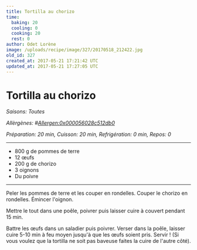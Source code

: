 ```yaml
---
title: Tortilla au chorizo 
time:
  baking: 20
  cooling: 0
  cooking: 20
  rest: 0
author: Odet Lorène
image: /uploads/recipe/image/327/20170518_212422.jpg
old_id: 327
created_at: 2017-05-21 17:21:42 UTC
updated_at: 2017-05-21 17:27:05 UTC
---
```


# Tortilla au chorizo 



*Saisons: Toutes*

*Allèrgènes: #<Allergen:0x000056028c512db0>*

*Préparation: 20 min, Cuisson: 20 min, Refrigération: 0 min, Repos: 0*

---

- 800 g de pommes de terre
- 12 œufs
- 200 g de chorizo
- 3 oignons
- Du poivre

---

Peler les pommes de terre et les couper en rondelles. Couper le chorizo en rondelles. Émincer l'oignon.

Mettre le tout dans une poêle, poivrer puis laisser cuire à couvert pendant 15 min.

Battre les œufs dans un saladier puis poivrer. Verser dans la poêle, laisser cuire 5-10 min à feu moyen jusqu'à que les œufs soient pris. Servir ! (Si vous voulez que la tortilla ne soit pas baveuse faites la cuire de l'autre côté).
